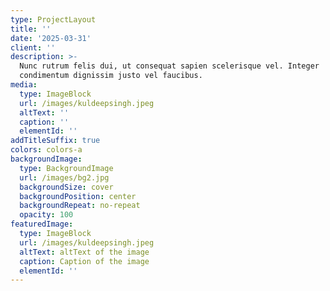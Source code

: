 ```yaml
---
type: ProjectLayout
title: ''
date: '2025-03-31'
client: ''
description: >-
  Nunc rutrum felis dui, ut consequat sapien scelerisque vel. Integer
  condimentum dignissim justo vel faucibus.
media:
  type: ImageBlock
  url: /images/kuldeepsingh.jpeg
  altText: ''
  caption: ''
  elementId: ''
addTitleSuffix: true
colors: colors-a
backgroundImage:
  type: BackgroundImage
  url: /images/bg2.jpg
  backgroundSize: cover
  backgroundPosition: center
  backgroundRepeat: no-repeat
  opacity: 100
featuredImage:
  type: ImageBlock
  url: /images/kuldeepsingh.jpeg
  altText: altText of the image
  caption: Caption of the image
  elementId: ''
---
```

